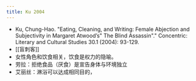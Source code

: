 ```yaml
---
title: Ku 2004
---
```


- Ku, Chung-Hao. "Eating, Cleaning, and Writing: Female Abjection and Subjectivity in Margaret Atwood’s" The Blind Assassin"." Concentric: Literary and Cultural Studies 30.1 (2004): 93-129.
- [[盲刺客]]
- 女性角色和饮食相关，饮食是权力的隐喻。
- 劳拉：拒绝食品（厌食）是宣告身体与环境独立
- 艾丽丝：淋浴可以达成相同目的，